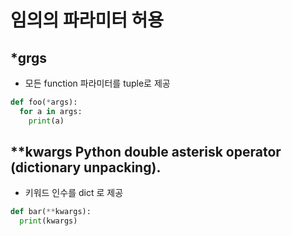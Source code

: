 # 임의의 파라미터 허용

## *grgs
- 모든 function 파라미터를 tuple로 제공
```python
def foo(*args):
  for a in args:
    print(a)
```

## **kwargs Python double asterisk operator (dictionary unpacking).
- 키워드 인수를 dict 로 제공
```python
def bar(**kwargs):
  print(kwargs)
```
